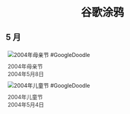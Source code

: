 
<h1 align="center"> 谷歌涂鸦 </h1>




## 5 月

<div class="image">


<img src="https:https://lh3.googleusercontent.com/n9LP8GnJsQ5V8Yrm1_wll4myYSPf4EZOJ-tF_v_UOLNjl9pbOfIYO42TzXQ33D-NKMc2ufuh36YQg4HO3lxnC1IEScHtOnofqHFnweC0aQ=s660" alt="2004年母亲节 #GoogleDoodle" style="margin: 5px"/>
<div class="info" style="font-size: 14px; color:#333333; margin:5px"><div class="title">2004年母亲节</div><div class="date">2004年5月8日</div></div>

<img src="https://www.google.com/logos/2004/childrens_day04.gif" alt="2004年儿童节 #GoogleDoodle" style="margin: 5px"/>
<div class="info" style="font-size: 14px; color:#333333; margin:5px"><div class="title">2004年儿童节</div><div class="date">2004年5月4日</div></div>

</div>








